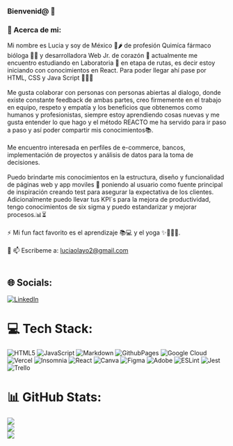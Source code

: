 ### Bienvenid@ 👋

### 💫 Acerca de mi:
Mi nombre es Lucia y soy de México 🌮🌶 de profesión Quimíca fármaco bióloga 🥼🧪 y desarrolladora Web Jr. de corazón 💖
actualmente me encuentro estudiando en Laboratoria <L> 💛 en etapa de rutas, es decir estoy iniciando con conocimientos en React. 
Para poder llegar ahí  pase por HTML, CSS y Java Script 🚀👩‍💻 <br><br>
Me gusta colaborar con personas con personas abiertas al dialogo, donde existe constante feedback de ambas partes,
creo firmemente en el trabajo en equipo, respeto y empatía y los beneficios que obtenemos como humanos y profesionistas, 
siempre estoy aprendiendo cosas nuevas y me gusta entender lo que hago y el método REACTO me ha servido para ir paso a paso y 
así poder compartir mis conocimientos📚. <br><br>
Me encuentro interesada en perfiles de e-commerce, bancos, implementación de proyectos y análisis de datos para la toma de decisiones.<br><br>
Puedo brindarte mis conocimientos en la estructura, diseño y funcionalidad de páginas web y app moviles 🎯 poniendo al usuario como fuente principal
de inspiración creando test para asegurar la expectativa de los clientes. Adicionalmente puedo llevar tus KPI´s para la mejora de productividad, tengo conocimientos de six sigma y puedo estandarizar y mejorar procesos.📊⏳<br><br>
⚡ Mi fun fact favorito es el aprendizaje 📚💻 y el yoga ✨🧘‍♀️🧿.<br><br>
💬 📫 Escribeme a: luciaolayo2@gmail.com <br><br>

## 🌐 Socials:
[![LinkedIn](https://img.shields.io/badge/LinkedIn-%230077B5.svg?logo=linkedin&logoColor=white)](https://linkedin.com/in//lucia-perez-olayo) 

# 💻 Tech Stack:
![HTML5](https://img.shields.io/badge/html5-%23E34F26.svg?style=for-the-badge&logo=html5&logoColor=white) ![JavaScript](https://img.shields.io/badge/javascript-%23323330.svg?style=for-the-badge&logo=javascript&logoColor=%23F7DF1E) ![Markdown](https://img.shields.io/badge/markdown-%23000000.svg?style=for-the-badge&logo=markdown&logoColor=white) ![GithubPages](https://img.shields.io/badge/github%20pages-121013?style=for-the-badge&logo=github&logoColor=white) ![Google Cloud](https://img.shields.io/badge/GoogleCloud-%234285F4.svg?style=for-the-badge&logo=google-cloud&logoColor=white) ![Vercel](https://img.shields.io/badge/vercel-%23000000.svg?style=for-the-badge&logo=vercel&logoColor=white) ![Insomnia](https://img.shields.io/badge/Insomnia-black?style=for-the-badge&logo=insomnia&logoColor=5849BE) ![React](https://img.shields.io/badge/react-%2320232a.svg?style=for-the-badge&logo=react&logoColor=%2361DAFB) ![Canva](https://img.shields.io/badge/Canva-%2300C4CC.svg?style=for-the-badge&logo=Canva&logoColor=white) ![Figma](https://img.shields.io/badge/figma-%23F24E1E.svg?style=for-the-badge&logo=figma&logoColor=white) ![Adobe](https://img.shields.io/badge/adobe-%23FF0000.svg?style=for-the-badge&logo=adobe&logoColor=white) ![ESLint](https://img.shields.io/badge/ESLint-4B3263?style=for-the-badge&logo=eslint&logoColor=white) ![Jest](https://img.shields.io/badge/-jest-%23C21325?style=for-the-badge&logo=jest&logoColor=white) ![Trello](https://img.shields.io/badge/Trello-%23026AA7.svg?style=for-the-badge&logo=Trello&logoColor=white)

# 📊 GitHub Stats:
![](https://github-readme-stats.vercel.app/api?username=uzy3090&theme=gruvbox&hide_border=false&include_all_commits=false&count_private=false)<br/>
![](https://github-readme-streak-stats.herokuapp.com/?user=uzy3090&theme=gruvbox&hide_border=false)<br/>
![](https://github-readme-stats.vercel.app/api/top-langs/?username=uzy3090&theme=gruvbox&hide_border=false&include_all_commits=false&count_private=false&layout=compact)

<!-- Proudly created with GPRM ( https://gprm.itsvg.in ) -->


